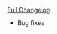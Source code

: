 [Full Changelog](https://github.com/enderneko/Cell/compare/r224-release...4d7beb9eb90e317efb45164903f5f7b5989f9a7f)

- Bug fixes
